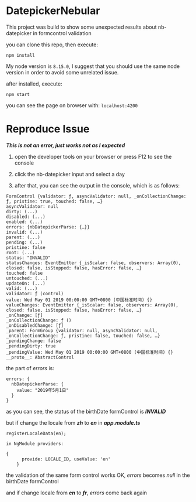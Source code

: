 # DatepickerNebular

This project was build to show some unexpected results about nb-datepicker in formcontrol validation

you can clone this repo, then execute:


`npm install `

My node version is `8.15.0`, I suggest that you should use the same node version in order to avoid some unrelated issue.

after installed, execute:

`npm start`

you can see the page on browser with: `localhost:4200`

# Reproduce Issue

***This is not an error, just works not as I expected***

1. open the developer tools on your browser or press F12 to see the console

2. click the nb-datepicker input and select a day

3. after that, you can see the output in the console, which is as follows:
```
FormControl {validator: ƒ, asyncValidator: null, _onCollectionChange: ƒ, pristine: true, touched: false, …}
asyncValidator: null
dirty: (...)
disabled: (...)
enabled: (...)
errors: {nbDatepickerParse: {…}}
invalid: (...)
parent: (...)
pending: (...)
pristine: false
root: (...)
status: "INVALID"
statusChanges: EventEmitter {_isScalar: false, observers: Array(0), closed: false, isStopped: false, hasError: false, …}
touched: false
untouched: (...)
updateOn: (...)
valid: (...)
validator: ƒ (control)
value: Wed May 01 2019 00:00:00 GMT+0800 (中国标准时间) {}
valueChanges: EventEmitter {_isScalar: false, observers: Array(0), closed: false, isStopped: false, hasError: false, …}
_onChange: [ƒ]
_onCollectionChange: ƒ ()
_onDisabledChange: [ƒ]
_parent: FormGroup {validator: null, asyncValidator: null, _onCollectionChange: ƒ, pristine: false, touched: false, …}
_pendingChange: false
_pendingDirty: true
_pendingValue: Wed May 01 2019 00:00:00 GMT+0800 (中国标准时间) {}
__proto__: AbstractControl
```

the part of *errors* is:
```$xslt
errors: {
  nbDatepickerParse: {
    value: "2019年5月1日"
  }
}

```


as you can see, the status of the birthDate formControl is ***INVALID***

but if change the locale from ***zh*** to ***en*** in ***app.module.ts***

```$xslt
registerLocaleData(en);

in NgModule providers:

{
      provide: LOCALE_ID, useValue: 'en'
    }
```

the validation of the same form control works OK, *errors* becomes *null* in the birthDate formControl

and if change locale from ***en*** to ***fr***, *errors* come back again
